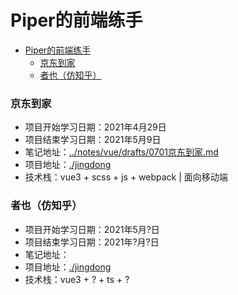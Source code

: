 # Piper的前端练手

<!-- @import "[TOC]" {cmd="toc" depthFrom=1 depthTo=6 orderedList=false} -->

<!-- code_chunk_output -->

- [Piper的前端练手](#piper的前端练手)
    - [京东到家](#京东到家)
    - [者也（仿知乎）](#者也仿知乎)

<!-- /code_chunk_output -->

### 京东到家
- 项目开始学习日期：2021年4月29日
- 项目结束学习日期：2021年5月9日
- 笔记地址：[../notes/vue/drafts/0701京东到家.md](../notes/vue/drafts/0701京东到家.md)
- 项目地址：[./jingdong](./jingdong)
- 技术栈：vue3 + scss + js + webpack | 面向移动端

### 者也（仿知乎）
- 项目开始学习日期：2021年5月?日
- 项目结束学习日期：2021年?月?日
- 笔记地址：[](../notes/vue/drafts/0701京东到家.md)
- 项目地址：[./jingdong](./jingdong)
- 技术栈：vue3 + ? + ts + ?